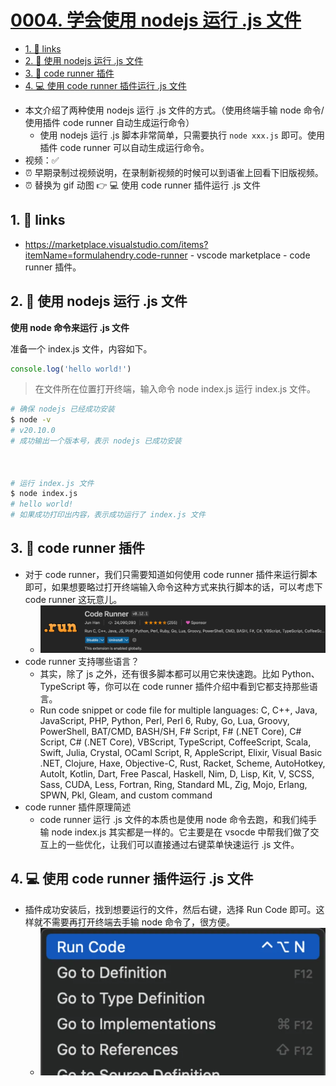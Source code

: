 # [0004. 学会使用 nodejs 运行 .js 文件](https://github.com/Tdahuyou/TNotes.nodejs/tree/main/notes/0004.%20%E5%AD%A6%E4%BC%9A%E4%BD%BF%E7%94%A8%20nodejs%20%E8%BF%90%E8%A1%8C%20.js%20%E6%96%87%E4%BB%B6)


<!-- region:toc -->

- [1. 🔗 links](#1--links)
- [2. 📒 使用 nodejs 运行 .js 文件](#2--使用-nodejs-运行-js-文件)
- [3. 📒 code runner 插件](#3--code-runner-插件)
- [4. 💻 使用 code runner 插件运行 .js 文件](#4--使用-code-runner-插件运行-js-文件)

<!-- endregion:toc -->
- 本文介绍了两种使用 nodejs 运行 .js 文件的方式。（使用终端手输 node 命令/使用插件 code runner 自动生成运行命令）
  - 使用 nodejs 运行 .js 脚本非常简单，只需要执行 `node xxx.js` 即可。使用插件 code runner 可以自动生成运行命令。
- 视频：✅
- ⏰ 早期录制过视频说明，在录制新视频的时候可以到语雀上回看下旧版视频。
- ⏰ 替换为 gif 动图 👉 💻 使用 code runner 插件运行 .js 文件

## 1. 🔗 links

- https://marketplace.visualstudio.com/items?itemName=formulahendry.code-runner - vscode marketplace - code runner 插件。

## 2. 📒 使用 nodejs 运行 .js 文件

**使用 node 命令来运行 .js 文件**

准备一个 index.js 文件，内容如下。

```js
console.log('hello world!')
```

> 在文件所在位置打开终端，输入命令 node index.js 运行 index.js 文件。

```bash
# 确保 nodejs 已经成功安装
$ node -v
# v20.10.0
# 成功输出一个版本号，表示 nodejs 已成功安装



# 运行 index.js 文件
$ node index.js
# hello world!
# 如果成功打印出内容，表示成功运行了 index.js 文件
```

## 3. 📒 code runner 插件

- 对于 code runner，我们只需要知道如何使用 code runner 插件来运行脚本即可，如果想要略过打开终端输入命令这种方式来执行脚本的话，可以考虑下 code runner 这玩意儿。
  - ![](assets/2024-10-04-17-20-12.png)
- code runner 支持哪些语言？
  - 其实，除了 js 之外，还有很多脚本都可以用它来快速跑。比如 Python、TypeScript 等，你可以在 code runner 插件介绍中看到它都支持那些语言。
  - Run code snippet or code file for multiple languages: C, C++, Java, JavaScript, PHP, Python, Perl, Perl 6, Ruby, Go, Lua, Groovy, PowerShell, BAT/CMD, BASH/SH, F# Script, F# (.NET Core), C# Script, C# (.NET Core), VBScript, TypeScript, CoffeeScript, Scala, Swift, Julia, Crystal, OCaml Script, R, AppleScript, Elixir, Visual Basic .NET, Clojure, Haxe, Objective-C, Rust, Racket, Scheme, AutoHotkey, AutoIt, Kotlin, Dart, Free Pascal, Haskell, Nim, D, Lisp, Kit, V, SCSS, Sass, CUDA, Less, Fortran, Ring, Standard ML, Zig, Mojo, Erlang, SPWN, Pkl, Gleam, and custom command
- code runner 插件原理简述
  - code runner 运行 .js 文件的本质也是使用 node 命令去跑，和我们纯手输 node index.js 其实都是一样的。它主要是在 vsocde 中帮我们做了交互上的一些优化，让我们可以直接通过右键菜单快速运行 .js 文件。

## 4. 💻 使用 code runner 插件运行 .js 文件

- 插件成功安装后，找到想要运行的文件，然后右键，选择 Run Code 即可。这样就不需要再打开终端去手输 node 命令了，很方便。
  - ![](assets/2024-10-04-17-20-41.png)
